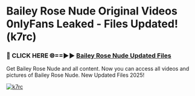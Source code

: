 # Bailey Rose Nude Original Videos 0nlyFans Leaked - Files Updated! (k7rc)

<h3>🔴 CLICK HERE 🌐==►► <a href="https://tinyurl.com/52m3yx9h" rel="nofollow">Bailey Rose Nude Updated Files</a></h3>

Get Bailey Rose Nude and all content. Now you can access all videos and pictures of Bailey Rose Nude. New Updated Files 2025!

[![k7rc](https://i.imgur.com/TnHtlc8.gif)](https://tinyurl.com/52m3yx9h)
